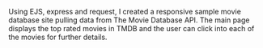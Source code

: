 Using EJS, express and request, I created a responsive sample movie database site pulling data from The Movie Database API. The main page displays the top rated movies in TMDB and the user can click into each of the movies for further details.
